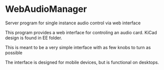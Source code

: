 # WebAudioManager
Server program for single instance audio control via web interface

This program provides a web interface for controling an audio card.
KiCad design is found in EE folder.

This is meant to be a very simple interface with as few knobs to turn as possible

The interface is designed for mobile devices, but is functional on desktops.
